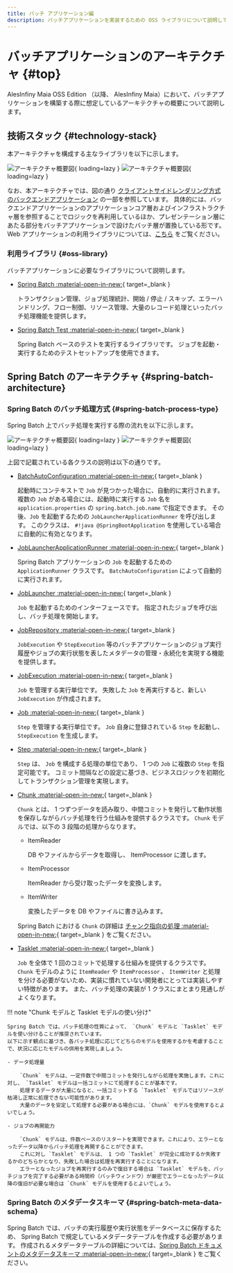 ```yaml
---
title: バッチ アプリケーション編
description: バッチアプリケーションを実装するための OSS ライブラリについて説明しています。
---
```


# バッチアプリケーションのアーキテクチャ {#top}

AlesInfiny Maia OSS Edition （以降、 AlesInfiny Maia）において、バッチアプリケーションを構築する際に想定しているアーキテクチャの概要について説明します。

## 技術スタック {#technology-stack}

本アーキテクチャを構成する主なライブラリを以下に示します。

![アーキテクチャ概要図](../../images/app-architecture/batch-application/batch-library-light.png#only-light){ loading=lazy }
![アーキテクチャ概要図](../../images/app-architecture/batch-application/batch-library-dark.png#only-dark){ loading=lazy }

なお、本アーキテクチャでは、図の通り [クライアントサイドレンダリング方式のバックエンドアプリケーション](../client-side-rendering/csr-architecture-overview.md) の一部を参照しています。
具体的には、バックエンドアプリケーションのアプリケーションコア層およびインフラストラクチャ層を参照することでロジックを再利用しているほか、プレゼンテーション層にあたる部分をバッチアプリケーションで設けたバッチ層が置換している形です。
Web アプリケーションの利用ライブラリについては、[こちら](../client-side-rendering/csr-architecture-overview.md#technology-stack) をご覧ください。

### 利用ライブラリ {#oss-library}

バッチアプリケーションに必要なライブラリについて説明します。

- [Spring Batch :material-open-in-new:](https://spring.pleiades.io/spring-batch/reference/){ target=_blank }

    トランザクション管理、ジョブ処理統計、開始 / 停止 / スキップ、エラーハンドリング、フロー制御、リソース管理、大量のレコード処理といったバッチ処理機能を提供します。

- [Spring Batch Test :material-open-in-new:](https://spring.pleiades.io/spring-batch/reference/testing.html){ target=_blank }

    Spring Batch ベースのテストを実行するライブラリです。
    ジョブを起動・実行するためのテストセットアップを使用できます。

## Spring Batch のアーキテクチャ {#spring-batch-architecture}

### Spring Batch のバッチ処理方式 {#spring-batch-process-type}

Spring Batch 上でバッチ処理を実行する際の流れを以下に示します。

![アーキテクチャ概要図](../../images/app-architecture/batch-application/spring-batch-architecture-light.png#only-light){ loading=lazy }
![アーキテクチャ概要図](../../images/app-architecture/batch-application/spring-batch-architecture-dark.png#only-dark){ loading=lazy }

上図で記載されている各クラスの説明は以下の通りです。

- [BatchAutoConfiguration :material-open-in-new:](https://spring.pleiades.io/spring-boot/api/java/org/springframework/boot/autoconfigure/batch/BatchAutoConfiguration.html){ target=_blank }

    起動時にコンテキストで `Job` が見つかった場合に、自動的に実行されます。
    複数の `Job` がある場合には、起動時に実行する `Job` 名を `application.properties` の `spring.batch.job.name` で指定できます。
    その後、`Job` を起動するための `JobLauncherApplicationRunner` を呼び出します。
    このクラスは、 `#!java @SpringBootApplication` を使用している場合に自動的に有効となります。

- [JobLauncherApplicationRunner :material-open-in-new:](https://spring.pleiades.io/spring-boot/api/java/org/springframework/boot/autoconfigure/batch/JobLauncherApplicationRunner.html){ target=_blank }

    Spring Batch アプリケーションの `Job` を起動するための `ApplicationRunner` クラスです。
    `BatchAutoConfiguration` によって自動的に実行されます。

- [JobLauncher :material-open-in-new:](https://spring.pleiades.io/spring-batch/docs/current/api/org/springframework/batch/core/launch/JobLauncher.html){ target=_blank }

    `Job` を起動するためのインターフェースです。
    指定されたジョブを呼び出し、バッチ処理を開始します。

- [JobRepository :material-open-in-new:](https://spring.pleiades.io/spring-batch/docs/current/api/org/springframework/batch/core/repository/JobRepository.html){ target=_blank }

    `JobExecution` や `StepExecution` 等のバッチアプリケーションのジョブ実行履歴やジョブの実行状態を表したメタデータの管理・永続化を実現する機能を提供します。

- [JobExecution :material-open-in-new:](https://spring.pleiades.io/spring-batch/docs/current/api/org/springframework/batch/core/JobExecution.html){ target=_blank }

    `Job` を管理する実行単位です。
    失敗した `Job` を再実行すると、新しい `JobExecution` が作成されます。

- [Job :material-open-in-new:](https://spring.pleiades.io/spring-batch/docs/current/api/org/springframework/batch/core/Job.html){ target=_blank }

    `Step` を管理する実行単位です。
    `Job` 自身に登録されている `Step` を起動し、 `StepExecution` を生成します。

- [Step :material-open-in-new:](https://spring.pleiades.io/spring-batch/docs/current/api/org/springframework/batch/core/Step.html){ target=_blank }

    `Step` は、 `Job` を構成する処理の単位であり、 1 つの `Job` に複数の `Step` を指定可能です。
    コミット間隔などの設定に基づき、ビジネスロジックを初期化してトランザクション管理を実現します。

- [Chunk :material-open-in-new:](https://spring.pleiades.io/spring-batch/docs/current/api/org/springframework/batch/item/Chunk.html){ target=_blank }

    `Chunk` とは、 1 つずつデータを読み取り、中間コミットを発行して動作状態を保存しながらバッチ処理を行う仕組みを提供するクラスです。
    `Chunk` モデルでは、以下の 3 段階の処理からなります。

    - ItemReader

        DB やファイルからデータを取得し、 ItemProcessor に渡します。

    - ItemProcessor

        ItemReader から受け取ったデータを変換します。

    - ItemWriter

        変換したデータを DB やファイルに書き込みます。

    Spring Batch における `Chunk` の詳細は [チャンク指向の処理 :material-open-in-new:](https://spring.pleiades.io/spring-batch/reference/step/chunk-oriented-processing.html){ target=_blank } をご覧ください。

- [Tasklet :material-open-in-new:](https://spring.pleiades.io/spring-batch/docs/current/api/org/springframework/batch/core/step/tasklet/Tasklet.html){ target=_blank }

    `Job` を全体で 1 回のコミットで処理する仕組みを提供するクラスです。
    `Chunk` モデルのように `ItemReader` や `ItemProcessor` 、 `ItemWriter` と処理を分ける必要がないため、実装に慣れていない開発者にとっては実装しやすい特徴があります。
    また、バッチ処理の実装が 1 クラスにまとまり見通しがよくなります。

!!! note "Chunk モデルと Tasklet モデルの使い分け"

    Spring Batch では、バッチ処理の性質によって、 `Chunk` モデルと `Tasklet` モデルを使い分けることが推奨されています。
    以下に示す観点に基づき、各バッチ処理に応じてどちらのモデルを使用するかを考慮することで、状況に応じたモデルの併用を実現しましょう。

    - データ処理量

        `Chunk` モデルは、一定件数で中間コミットを発行しながら処理を実施します。これに対し、 `Tasklet` モデルは一括コミットにて処理することが基本です。
        処理するデータが大量になると、一括コミットする `Tasklet` モデルではリソースが枯渇し正常に処理できない可能性があります。
        大量のデータを安定して処理する必要がある場合には、`Chunk` モデルを使用するとよいでしょう。

    - ジョブの再開能力
        
        `Chunk` モデルは、件数ベースのリスタートを実現できます。これにより、エラーとなったデータ以降からバッチ処理を再開することができます。
        これに対し `Tasklet` モデルは、 1 つの `Tasklet` が完全に成功するか失敗するかのどちらかとなり、失敗した場合は処理を再実行することになります。
        エラーとなったジョブを再実行するのみで復旧する場合は `Tasklet` モデルを、バッチジョブを完了する必要がある時間枠（バッチウィンドウ）が厳密でエラーとなったデータ以降の復旧が必要な場合は `Chunk` モデルを使用するとよいでしょう。

### Spring Batch のメタデータスキーマ {#spring-batch-meta-data-schema}

Spring Batch では、バッチの実行履歴や実行状態をデータベースに保存するため、 Spring Batch で規定しているメタデータテーブルを作成する必要があります。
作成されるメタデータテーブルの詳細については、[Spring Batch ドキュメントのメタデータスキーマ :material-open-in-new:](https://spring.pleiades.io/spring-batch/reference/schema-appendix.html){ target=_blank } をご覧ください。
